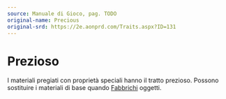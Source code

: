 ```yaml
---
source: Manuale di Gioco, pag. TODO
original-name: Precious
original-srd: https://2e.aonprd.com/Traits.aspx?ID=131
---
```


# Prezioso

I materiali pregiati con proprietà speciali hanno il tratto prezioso. Possono
sostituire i materiali di base quando [Fabbrichi](/azioni/fabbricare) oggetti.

